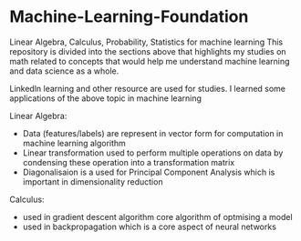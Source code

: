 # Machine-Learning-Foundation
Linear Algebra, Calculus, Probability, Statistics for machine learning
This repository is divided into the sections above that highlights my studies on math related to concepts that would help me understand machine learning and data science as a whole.

Linkedln learning and other resource are used for studies.
I learned some applications of the above topic in machine learning 

Linear Algebra:
  - Data (features/labels) are represent in vector form for computation in machine learning algorithm
  - Linear transformation used to perform multiple operations on data by condensing these operation into a transformation matrix
  - Diagonalisaion is a used for Principal Component Analysis which is important in dimensionality reduction
    
Calculus: 
  - used in gradient descent algorithm core algorithm of optmising a model
  - used in backpropagation which is a core aspect of neural networks
